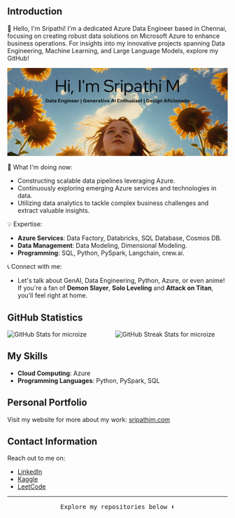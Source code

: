 ## Introduction
👋 Hello, I'm Sripathi! I'm a dedicated Azure Data Engineer based in Chennai, focusing on creating robust data solutions on Microsoft Azure to enhance business operations. For insights into my innovative projects spanning Data Engineering, Machine Learning, and Large Language Models, explore my GitHub!

<p align="center">
  <img src="sripathi_data_engineer_header_img_1.png" alt="Sripathi Data Engineer Header Image">
</p>

🚀 What I'm doing now:
- Constructing scalable data pipelines leveraging Azure.
- Continuously exploring emerging Azure services and technologies in data.
- Utilizing data analytics to tackle complex business challenges and extract valuable insights.

💡 Expertise:
- **Azure Services**: Data Factory, Databricks, SQL Database, Cosmos DB.
- **Data Management**: Data Modeling, Dimensional Modeling.
- **Programming**: SQL, Python, PySpark, Langchain, crew.ai.

📞 Connect with me:
-  Let's talk about GenAI, Data Engineering, Python, Azure, or even anime! If you're a fan of **Demon Slayer**, **Solo Leveling** and **Attack on Titan**, you'll feel right at home.


## GitHub Statistics

<div style="display: flex; flex-direction: row;">
<img style="height: auto; width: 49%;" src="https://github-readme-stats.vercel.app/api?username=microize&show_icons=true&title_color=010100&icon_color=010100&text_color=010100&bg_color=f7df1e&locale=en&hide_border=true" alt="GitHub Stats for microize" />
<img style="height: auto; width: 49%;" src="https://github-readme-streak-stats.herokuapp.com/?user=microize&theme=Javascript" alt="GitHub Streak Stats for microize" />
</div>


## My Skills

- **Cloud Computing**: Azure
- **Programming Languages**: Python, PySpark, SQL


## Personal Portfolio

Visit my website for more about my work: [sripathim.com](https://sripathim.com/)


## Contact Information

Reach out to me on:
- [LinkedIn](https://www.linkedin.com/in/sripathi-mohanasundaram/)
- [Kaggle](https://www.kaggle.com/microize)
- [LeetCode](https://www.leetcode.com/3sripathi)

---

<p align="center"><samp>Explore my repositories below ⬇️</samp></p>
